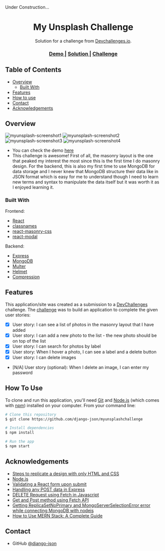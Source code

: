<!-- Please update value in the {}  -->

Under Construction...

<h1 align="center">My Unsplash Challenge</h1>

<div align="center">
   Solution for a challenge from  <a href="http://devchallenges.io" target="_blank">Devchallenges.io</a>.
</div>

<div align="center">
  <h3>
    <a href="https://myunsplashchallenge.netlify.app">
      Demo
    </a>
    <span> | </span>
    <a href="https://github.com/django-json/myunsplashchallenge/">
      Solution
    </a>
    <span> | </span>
    <a href="https://devchallenges.io/challenges/rYyhwJAxMfES5jNQ9YsP">
      Challenge
    </a>
  </h3>
</div>

<!-- TABLE OF CONTENTS -->

## Table of Contents

-   [Overview](#overview)
    -   [Built With](#built-with)
-   [Features](#features)
-   [How to use](#how-to-use)
-   [Contact](#contact)
-   [Acknowledgements](#acknowledgements)

<!-- OVERVIEW -->

## Overview

![myunsplash-screenshot1](https://user-images.githubusercontent.com/44185999/154792469-992c7d32-305d-4c05-85df-54919ad1dcd4.png)
![myunsplash-screenshot2](https://user-images.githubusercontent.com/44185999/154792474-e3a5216b-1cf2-42c0-b550-e6ec5edbfd43.png)
![myunsplash-screenshot3](https://user-images.githubusercontent.com/44185999/154792477-19e5dbd9-dc08-49f3-9577-055e557521e8.png)
![myunsplash-screenshot4](https://user-images.githubusercontent.com/44185999/154792481-1b4c9fa6-d075-4b2a-9285-b818dd070ccb.png)

-   You can check the demo [here](https://myunsplashchallenge.netlify.app)
-   This challenge is awesome! First of all, the masonry layout is the one that peaked my interest the most since this is the first time I do masonry design. For the backend, this is also my first time to use MongoDB for data storage and I never knew that MongoDB structure their data like in JSON format which is easy for me to understand though I need to learn new terms and syntax to manipulate the data itself but it was worth it as I enjoyed learning it.

### Built With

<!-- This section should list any major frameworks that you built your project using. Here are a few examples.-->

Frontend:

-   [React](https://reactjs.org/)
-   [classnames](https://www.npmjs.com/package/classnames)
-   [react-masonry-css](https://www.npmjs.com/package/react-masonry-css)
-   [react-modal](https://www.npmjs.com/package/react-modal)

Backend:

-   [Express](https://www.npmjs.com/package/express)
-   [MongoDB](https://www.npmjs.com/package/mongodb)
-   [Multer](https://www.npmjs.com/package/multer)
-   [Helmet](https://www.npmjs.com/package/helmet)
-   [Compression](https://www.npmjs.com/package/compression)

## Features

<!-- List the features of your application or follow the template. Don't share the figma file here :) -->

This application/site was created as a submission to a [DevChallenges](https://devchallenges.io/challenges) challenge. The [challenge](https://devchallenges.io/challenges/rYyhwJAxMfES5jNQ9YsP) was to build an application to complete the given user stories:

-   [x] User story: I can see a list of photos in the masonry layout that I have added
-   [x] User story: I can add a new photo to the list - the new photo should be on top of the list
-   [x] User story: I can search for photos by label
-   [x] User story: When I hover a photo, I can see a label and a delete button
-   [x] User story: I can delete images
-   [N/A] User story (optional): When I delete an image, I can enter my password

## How To Use

<!-- Example: -->

To clone and run this application, you'll need [Git](https://git-scm.com) and [Node.js](https://nodejs.org/en/download/) (which comes with [npm](http://npmjs.com)) installed on your computer. From your command line:

```bash
# Clone this repository
$ git clone https://github.com/django-json/myunsplashchallenge

# Install dependencies
$ npm install

# Run the app
$ npm start
```

## Acknowledgements

<!-- This section should list any articles or add-ons/plugins that helps you to complete the project. This is optional but it will help you in the future. For example: -->

-   [Steps to replicate a design with only HTML and CSS](https://devchallenges-blogs.web.app/how-to-replicate-design/)
-   [Node.js](https://nodejs.org/)
-   [Validating a React form upon submit](https://goshacmd.com/submit-time-validation-react/)
-   [Handling any POST data in Express](https://codex.so/handling-any-post-data-in-express)
-   [DELETE Request using Fetch in Javascript](https://codezup.com/delete-request-using-fetch-in-javascript/)
-   [Get and Post method using Fetch API](https://www.geeksforgeeks.org/get-and-post-method-using-fetch-api/#:~:text=Fetch%20also%20supports%20the%20POST,post%20content%20with%20an%20ID.)
-   [Getting ReplicaSetNoPrimary and MongoServerSelectionError error while connecting MongoDB with nodejs](https://stackoverflow.com/questions/60063820/getting-replicasetnoprimary-and-mongoserverselectionerror-error-while-connecting)
-   [How to Use MERN Stack: A Complete Guide](https://www.mongodb.com/languages/mern-stack-tutorial)

## Contact

-   GitHub [@django-json](https://github.com/django-json)
